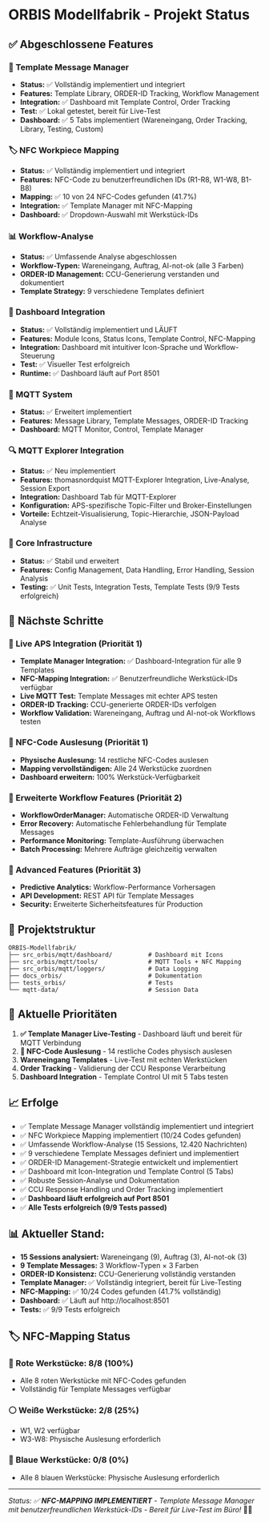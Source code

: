 # ORBIS Modellfabrik - Projekt Status

## ✅ Abgeschlossene Features

### 🎯 Template Message Manager
- **Status:** ✅ Vollständig implementiert und integriert
- **Features:** Template Library, ORDER-ID Tracking, Workflow Management
- **Integration:** ✅ Dashboard mit Template Control, Order Tracking
- **Test:** ✅ Lokal getestet, bereit für Live-Test
- **Dashboard:** ✅ 5 Tabs implementiert (Wareneingang, Order Tracking, Library, Testing, Custom)

### 🏷️ NFC Workpiece Mapping
- **Status:** ✅ Vollständig implementiert und integriert
- **Features:** NFC-Code zu benutzerfreundlichen IDs (R1-R8, W1-W8, B1-B8)
- **Mapping:** ✅ 10 von 24 NFC-Codes gefunden (41.7%)
- **Integration:** ✅ Template Manager mit NFC-Mapping
- **Dashboard:** ✅ Dropdown-Auswahl mit Werkstück-IDs

### 📊 Workflow-Analyse
- **Status:** ✅ Umfassende Analyse abgeschlossen
- **Workflow-Typen:** Wareneingang, Auftrag, AI-not-ok (alle 3 Farben)
- **ORDER-ID Management:** CCU-Generierung verstanden und dokumentiert
- **Template Strategy:** 9 verschiedene Templates definiert

### 🎨 Dashboard Integration
- **Status:** ✅ Vollständig implementiert und LÄUFT
- **Features:** Module Icons, Status Icons, Template Control, NFC-Mapping
- **Integration:** Dashboard mit intuitiver Icon-Sprache und Workflow-Steuerung
- **Test:** ✅ Visueller Test erfolgreich
- **Runtime:** ✅ Dashboard läuft auf Port 8501

### 📡 MQTT System
- **Status:** ✅ Erweitert implementiert
- **Features:** Message Library, Template Messages, ORDER-ID Tracking
- **Dashboard:** MQTT Monitor, Control, Template Manager

### 🔍 MQTT Explorer Integration
- **Status:** ✅ Neu implementiert
- **Features:** thomasnordquist MQTT-Explorer Integration, Live-Analyse, Session Export
- **Integration:** Dashboard Tab für MQTT-Explorer
- **Konfiguration:** APS-spezifische Topic-Filter und Broker-Einstellungen
- **Vorteile:** Echtzeit-Visualisierung, Topic-Hierarchie, JSON-Payload Analyse

### 🔧 Core Infrastructure
- **Status:** ✅ Stabil und erweitert
- **Features:** Config Management, Data Handling, Error Handling, Session Analysis
- **Testing:** ✅ Unit Tests, Integration Tests, Template Tests (9/9 Tests erfolgreich)

## 🚧 Nächste Schritte

### 🔗 Live APS Integration (Priorität 1)
- **Template Manager Integration:** ✅ Dashboard-Integration für alle 9 Templates
- **NFC-Mapping Integration:** ✅ Benutzerfreundliche Werkstück-IDs verfügbar
- **Live MQTT Test:** Template Messages mit echter APS testen
- **ORDER-ID Tracking:** CCU-generierte ORDER-IDs verfolgen
- **Workflow Validation:** Wareneingang, Auftrag und AI-not-ok Workflows testen

### 📱 NFC-Code Auslesung (Priorität 1)
- **Physische Auslesung:** 14 restliche NFC-Codes auslesen
- **Mapping vervollständigen:** Alle 24 Werkstücke zuordnen
- **Dashboard erweitern:** 100% Werkstück-Verfügbarkeit

### 🎯 Erweiterte Workflow Features (Priorität 2)
- **WorkflowOrderManager:** Automatische ORDER-ID Verwaltung
- **Error Recovery:** Automatische Fehlerbehandlung für Template Messages
- **Performance Monitoring:** Template-Ausführung überwachen
- **Batch Processing:** Mehrere Aufträge gleichzeitig verwalten

### 🚀 Advanced Features (Priorität 3)
- **Predictive Analytics:** Workflow-Performance Vorhersagen
- **API Development:** REST API für Template Messages
- **Security:** Erweiterte Sicherheitsfeatures für Production

## 📁 Projektstruktur

```
ORBIS-Modellfabrik/
├── src_orbis/mqtt/dashboard/          # Dashboard mit Icons
├── src_orbis/mqtt/tools/              # MQTT Tools + NFC Mapping
├── src_orbis/mqtt/loggers/            # Data Logging
├── docs_orbis/                        # Dokumentation
├── tests_orbis/                       # Tests
└── mqtt-data/                         # Session Data
```

## 🎯 Aktuelle Prioritäten

1. **✅ Template Manager Live-Testing** - Dashboard läuft und bereit für MQTT Verbindung
2. **📱 NFC-Code Auslesung** - 14 restliche Codes physisch auslesen
3. **Wareneingang Templates** - Live-Test mit echten Werkstücken
4. **Order Tracking** - Validierung der CCU Response Verarbeitung
5. **Dashboard Integration** - Template Control UI mit 5 Tabs testen

## 📈 Erfolge

- ✅ Template Message Manager vollständig implementiert und integriert
- ✅ NFC Workpiece Mapping implementiert (10/24 Codes gefunden)
- ✅ Umfassende Workflow-Analyse (15 Sessions, 12.420 Nachrichten)
- ✅ 9 verschiedene Template Messages definiert und implementiert
- ✅ ORDER-ID Management-Strategie entwickelt und implementiert
- ✅ Dashboard mit Icon-Integration und Template Control (5 Tabs)
- ✅ Robuste Session-Analyse und Dokumentation
- ✅ CCU Response Handling und Order Tracking implementiert
- ✅ **Dashboard läuft erfolgreich auf Port 8501**
- ✅ **Alle Tests erfolgreich (9/9 Tests passed)**

## 📊 **Aktueller Stand:**

- **15 Sessions analysiert:** Wareneingang (9), Auftrag (3), AI-not-ok (3)
- **9 Template Messages:** 3 Workflow-Typen × 3 Farben
- **ORDER-ID Konsistenz:** CCU-Generierung vollständig verstanden
- **Template Manager:** ✅ Vollständig integriert, bereit für Live-Testing
- **NFC-Mapping:** ✅ 10/24 Codes gefunden (41.7% vollständig)
- **Dashboard:** ✅ Läuft auf http://localhost:8501
- **Tests:** ✅ 9/9 Tests erfolgreich

## 🏷️ NFC-Mapping Status

### 🔴 Rote Werkstücke: 8/8 (100%)
- Alle 8 roten Werkstücke mit NFC-Codes gefunden
- Vollständig für Template Messages verfügbar

### ⚪ Weiße Werkstücke: 2/8 (25%)
- W1, W2 verfügbar
- W3-W8: Physische Auslesung erforderlich

### 🔵 Blaue Werkstücke: 0/8 (0%)
- Alle 8 blauen Werkstücke: Physische Auslesung erforderlich

---

*Status: ✅ **NFC-MAPPING IMPLEMENTIERT** - Template Message Manager mit benutzerfreundlichen Werkstück-IDs - Bereit für Live-Test im Büro!* 🚀✨
